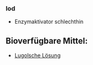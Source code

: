 ### Iod
- Enzymaktivator schlechthin

## Bioverfügbare Mittel:
 - [Lugolsche Lösung](Rezepte/Lugolsche%20L%C3%B6sung.md)